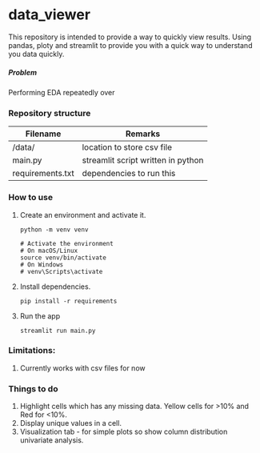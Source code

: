 # data_viewer

This repository is intended to provide a way to quickly view results. 
Using pandas, ploty and streamlit to provide you with a quick way to understand you data quickly. 

##### Problem
Performing EDA repeatedly over 
### Repository structure
|Filename|Remarks
|-|-|
|/data/|location to store csv file|
|main.py|streamlit script written in python|
|requirements.txt|dependencies to run this|

### How to use
1. Create an environment and activate it.
   ``` 
   python -m venv venv
   
   # Activate the environment
   # On macOS/Linux
   source venv/bin/activate
   # On Windows
   # venv\Scripts\activate
   ```
2. Install dependencies.
   
   ```pip install -r requirements ```

3. Run the app
   ```
   streamlit run main.py
   ```

### Limitations:
1. Currently works with csv files for now


### Things to do
1. Highlight cells which has any missing data. Yellow cells for >10% and Red for <10%.
2. Display unique values in a cell.
3. Visualization tab - for simple plots so show column distribution univariate analysis.